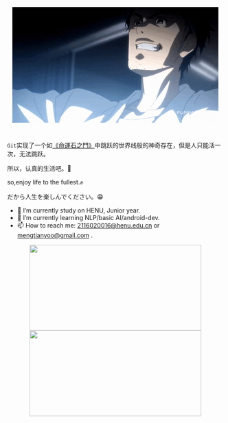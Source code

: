 <div style="text-align:center">
  <img src="images/giphy.gif" alt="岡部 倫太郎">
</div>

#  


``Git``实现了一个如[《命運石之門》](https://ja.wikipedia.org/wiki/STEINS;GATE)中跳跃的世界线般的神奇存在，但是人只能活一次，无法跳跃。

所以，认真的生活吧。💪

so,enjoy life to the fullest.✊

だから人生を楽しんでください。😁

- 🔭 I’m currently study on HENU, Junior year.
- 🌱 I’m currently learning NLP/basic AI/android-dev.
- 📫 How to reach me: 2116020016@henu.edu.cn or mengtianyoo@gmail.com .

<img align="center" src="https://github-readme-stats.vercel.app/api?username=3126058535&show_icons=true" style="display: block; margin: auto; width: 400px; height: 200px;" />

<img align="center" src="https://github-readme-stats.vercel.app/api/top-langs/?username=3126058535&layout=compact" style="display: block; margin: auto; width: 400px; height: 200px;" /> 

